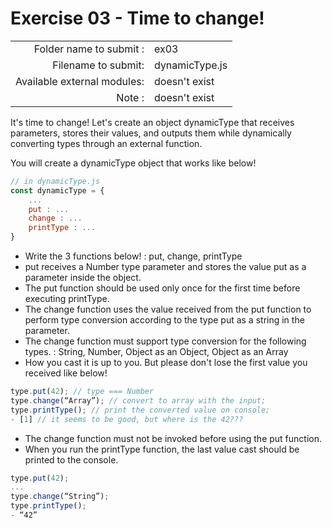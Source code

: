# Exercise 03 - Time to change!

|								|                   |
| -----------------------------:| ----------------- |
|   Folder name to submit :     |  ex03             |
|   Filename to submit:		    |  dynamicType.js   |
|   Available external modules: |  doesn't exist    |
|   Note :						|  doesn't exist	|

It's time to change! Let's create an object dynamicType that receives parameters, stores their values, and outputs them while dynamically converting types through an external function.

You will create a dynamicType object that works like below!
```javascript
// in dynamicType.js
const dynamicType = {
    ...
    put : ...
    change : ...
    printType : ...
}
```

- Write the 3 functions below! : put, change, printType
- put receives a Number type parameter and stores the value put as a parameter inside the object.
- The put function should be used only once for the first time before executing printType.
- The change function uses the value received from the put function to perform type conversion according to the type put as a string in the parameter.
- The change function must support type conversion for the following types. : String, Number, Object as an Object, Object as an Array
- How you cast it is up to you. But please don't lose the first value you received like below!

```javascript
type.put(42); // type === Number
type.change(“Array”); // convert to array with the input;
type.printType(); // print the converted value on console;
- [1] // it seems to be good, but where is the 42???
```
- The change function must not be invoked before using the put function.
- When you run the printType function, the last value cast should be printed to the console.
```javascript
type.put(42);
...
type.change(“String”);
type.printType();
- “42”
```
